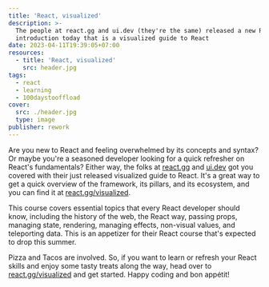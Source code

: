 ```yaml
---
title: 'React, visualized'
description: >-
  The people at react.gg and ui.dev (they're the same) released a new React
  introduction today that is a visualized guide to React
date: 2023-04-11T19:39:05+07:00
resources:
  - title: 'React, visualized'
    src: header.jpg
tags:
  - react
  - learning
  - 100daystooffload
cover:
  src: ./header.jpg
  type: image
publisher: rework
---
```


Are you new to React and feeling overwhelmed by its concepts and syntax? Or maybe you're a seasoned developer looking for a quick refresher on React's fundamentals? Either way, the folks at [react.gg](https://react.gg) and [ui.dev](https://ui.dev/) got you covered with their just released visualized guide to React. It's a great way to get a quick overview of the framework, its pillars, and its ecosystem, and you can find it at [react.gg/visualized](https://react.gg/visualized).

This course covers essential topics that every React developer should know, including the history of the web, the React way, passing props, managing state, rendering, managing effects, non-visual values, and teleporting data. This is an appetizer for their React course that's expected to drop this summer.

Pizza and Tacos are involved. So, if you want to learn or refresh your React skills and enjoy some tasty treats along the way, head over to [react.gg/visualized](https://react.gg/visualized) and get started. Happy coding and bon appétit!
